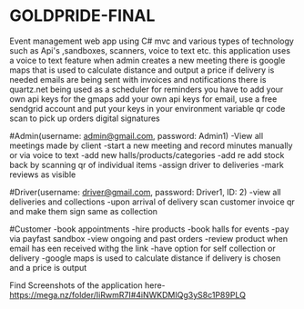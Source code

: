 # GOLDPRIDE-FINAL
Event management web app using C# mvc and various types of technology such as Api's ,sandboxes, scanners, voice to text etc.
this application uses a voice to text feature when admin creates a new meeting 
there is google maps that is used to calculate distance and output a price if delivery is needed
emails are being sent with invoices and notifications
there is quartz.net being used as a scheduler for reminders
you have to add your own api keys for the gmaps
add your own api keys for email, use a free sendgrid account and put your keys in your environment variable
qr code scan to pick up orders
digital signatures

#Admin(username: admin@gmail.com, password: Admin1)
-View all meetings made by client
-start a new meeting and record minutes manually or via voice to text
-add new halls/products/categories
-add re add stock back by scanning qr of individual items
-assign driver to deliveries
-mark reviews as visible

#Driver(username: driver@gmail.com, password: Driver1, ID: 2)
-view all deliveries and collections
-upon arrival of delivery scan customer invoice qr and make them sign
same as collection

#Customer
-book appointments
-hire products
-book halls for events 
-pay via payfast sandbox
-view ongoing and past orders
-review product when email has een received withg the link
-have option for self collection or delivery
-google maps is used to calculate distance if delivery is chosen and a price is output

Find Screenshots of the application here- https://mega.nz/folder/IiRwmR7I#4iNWKDMIQg3yS8c1P89PLQ
